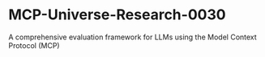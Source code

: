 # MCP-Universe-Research-0030
A comprehensive evaluation framework for LLMs using the Model Context Protocol (MCP)
